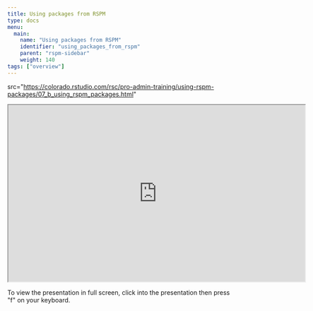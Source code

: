 ```yaml
---
title: Using packages from RSPM
type: docs
menu:
  main:
    name: "Using packages from RSPM"
    identifier: "using_packages_from_rspm"
    parent: "rspm-sidebar"
    weight: 140
tags: ["overview"]
---
```


 src="https://colorado.rstudio.com/rsc/pro-admin-training/using-rspm-packages/07_b_using_rspm_packages.html"

<iframe src="https://colorado.rstudio.com/rsc/pro-admin-training/using-rspm-packages/07_b_using_rspm_packages.html" width="672" height="400px">
</iframe>


To view the presentation in full screen, click into the presentation then press "f" on your keyboard.

